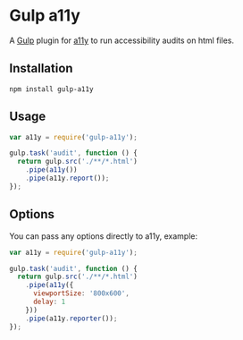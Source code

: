 # Gulp a11y

A [Gulp](https://github.com/gulpjs/gulp) plugin for [a11y](https://github.com/addyosmani/a11y) to run accessibility audits on html files.

## Installation

```shell
npm install gulp-a11y
```

## Usage

```javascript
var a11y = require('gulp-a11y');

gulp.task('audit', function () {
  return gulp.src('./**/*.html')
    .pipe(a11y())
    .pipe(a11y.report());
});
```

## Options

You can pass any options directly to a11y, example:

```javascript
var a11y = require('gulp-a11y');

gulp.task('audit', function () {
  return gulp.src('./**/*.html')
    .pipe(a11y({
      viewportSize: '800x600',
      delay: 1
    }))
    .pipe(a11y.reporter());
});
```
